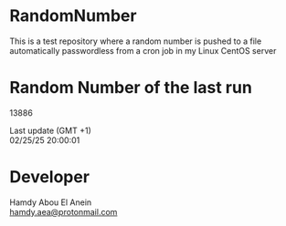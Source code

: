# RandomNumber    
This is a test repository where a random number is pushed to a file automatically passwordless from a cron job in my Linux CentOS server    
# Random Number of the last run   
13886
      
Last update (GMT +1)    
02/25/25 20:00:01
# Developer    
Hamdy Abou El Anein   
hamdy.aea@protonmail.com
